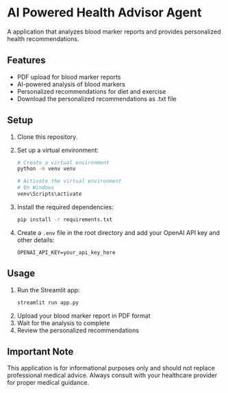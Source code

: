 # AI Powered Health Advisor Agent

A application that analyzes blood marker reports and provides personalized health recommendations.


## Features

- PDF upload for blood marker reports
- AI-powered analysis of blood markers
- Personalized recommendations for diet and exercise
- Download the personalized recommendations as .txt file


## Setup

1. Clone this repository.
2. Set up a virtual environment:
   ```bash
   # Create a virtual environment
   python -m venv venv
   
   # Activate the virtual environment
   # On Windows
   venv\Scripts\activate
   ```

3. Install the required dependencies:
   ```bash
   pip install -r requirements.txt
   ```
4. Create a `.env` file in the root directory and add your OpenAI API key and other details:
   ```
   OPENAI_API_KEY=your_api_key_here
   ```


## Usage

1. Run the Streamlit app:
   ```bash
   streamlit run app.py
   ```
2. Upload your blood marker report in PDF format
3. Wait for the analysis to complete
4. Review the personalized recommendations

## Important Note

This application is for informational purposes only and should not replace professional medical advice. Always consult with your healthcare provider for proper medical guidance.
